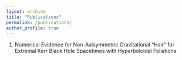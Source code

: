 ```yaml
---
layout: archive
title: "Publications"
permalink: /publications/
author_profile: true
---
```


1. Numerical Evidence for Non-Axisymmetric Gravitational “Hair” for Extremal Kerr Black Hole Spacetimes with Hyperboloidal Foliations
